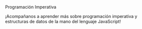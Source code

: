 Programación Imperativa

¡Acompañanos a aprender más sobre programación imperativa y estructuras de datos de la mano del lenguaje JavaScript!

